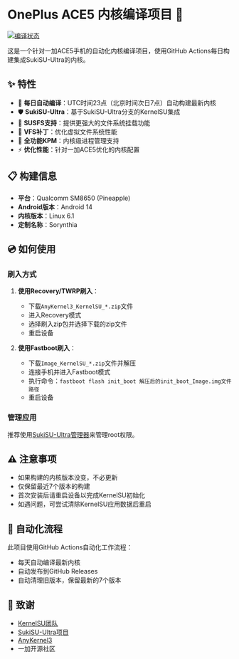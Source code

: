 # OnePlus ACE5 内核编译项目 🚀

[![编译状态](https://github.com/Sorynthia/OnePlus_ACE5_Kernel_Compilation/actions/workflows/Build-SukiSU.yml/badge.svg)](https://github.com/Sorynthia/OnePlus_ACE5_Kernel_Compilation/actions/workflows/Build-SukiSU.yml)

这是一个针对一加ACE5手机的自动化内核编译项目，使用GitHub Actions每日构建集成SukiSU-Ultra的内核。

## ✨ 特性

- 🔄 **每日自动编译**：UTC时间23点（北京时间次日7点）自动构建最新内核
- 🛡️ **SukiSU-Ultra**：基于SukiSU-Ultra分支的KernelSU集成
- 📁 **SUSFS支持**：提供更强大的文件系统挂载功能
- 🔧 **VFS补丁**：优化虚拟文件系统性能
- 📱 **全功能KPM**：内核级进程管理支持
- ⚡ **优化性能**：针对一加ACE5优化的内核配置

## 📋 构建信息

- **平台**：Qualcomm SM8650 (Pineapple)
- **Android版本**：Android 14
- **内核版本**：Linux 6.1
- **定制名称**：Sorynthia

## 💿 如何使用

### 刷入方式

1. **使用Recovery/TWRP刷入**：
   - 下载`AnyKernel3_KernelSU_*.zip`文件
   - 进入Recovery模式
   - 选择刷入zip包并选择下载的zip文件
   - 重启设备

2. **使用Fastboot刷入**：
   - 下载`Image_KernelSU_*.zip`文件并解压
   - 连接手机并进入Fastboot模式
   - 执行命令：`fastboot flash init_boot 解压后的init_boot_Image.img文件路径`
   - 重启设备

### 管理应用

推荐使用[SukiSU-Ultra管理器](https://github.com/ShirkNeko/SukiSU-Ultra/releases)来管理root权限。

## ⚠️ 注意事项

- 如果构建的内核版本没变，不必更新
- 仅保留最近7个版本的构建
- 首次安装后请重启设备以完成KernelSU初始化
- 如遇问题，可尝试清除KernelSU应用数据后重启

## 🔄 自动化流程

此项目使用GitHub Actions自动化工作流程：
- 每天自动编译最新内核
- 自动发布到GitHub Releases
- 自动清理旧版本，保留最新的7个版本

## 🙏 致谢

- [KernelSU团队](https://github.com/tiann/KernelSU)
- [SukiSU-Ultra项目](https://github.com/ShirkNeko/SukiSU-Ultra)
- [AnyKernel3](https://github.com/osm0sis/AnyKernel3)
- 一加开源社区
